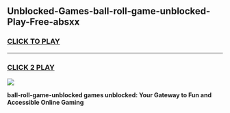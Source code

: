 
## Unblocked-Games-ball-roll-game-unblocked-Play-Free-absxx
<h3>
<a href="https://premium76.site?title=ball-roll-game-unblocked&ref=23A">CLICK TO PLAY</a></h3>
<hr>

<h3>
<a href="https://premium76.site?title=ball-roll-game-unblocked&ref=23A">CLICK 2 PLAY</a>
  
</h3>

<a href="https://premium76.site?title=ball-roll-game-unblocked&ref=23A"><img src="https://clearcache.store/games.png"></a>


**ball-roll-game-unblocked games unblocked: Your Gateway to Fun and Accessible Online Gaming**
